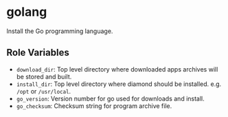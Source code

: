 golang
=========

Install the Go programming language.

Role Variables
--------------

* `download_dir`: Top level directory where downloaded apps archives will be stored and built.
* `install_dir`: Top level directory where diamond should be installed. e.g. `/opt` or `/usr/local`.
* `go_version`: Version number for go used for downloads and install.
* `go_checksum`: Checksum string for program archive file.
